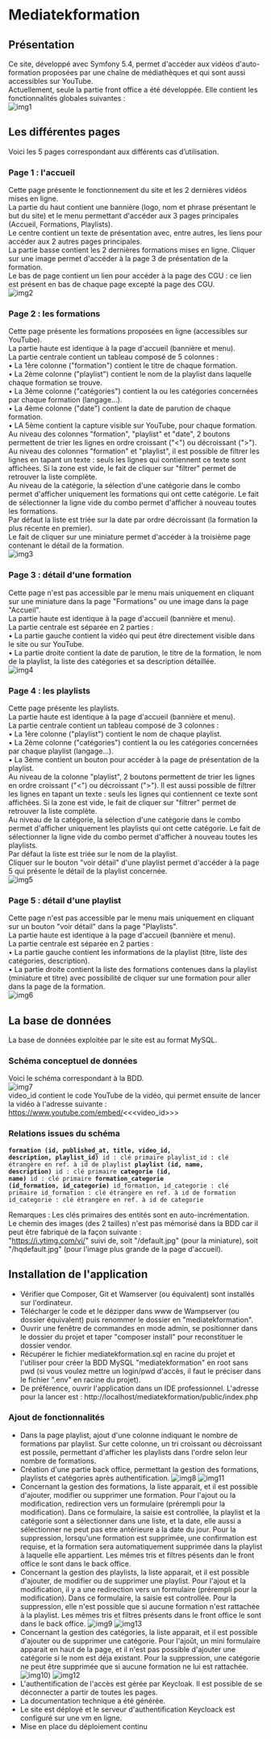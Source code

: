 # Mediatekformation
## Présentation
Ce site, développé avec Symfony 5.4, permet d'accéder aux vidéos d'auto-formation proposées par une chaîne de médiathèques et qui sont aussi accessibles sur YouTube.<br> 
Actuellement, seule la partie front office a été développée. Elle contient les fonctionnalités globales suivantes :<br>
![img1](https://github.com/CNED-SLAM/mediatekformation/assets/100127886/eed72688-c9e5-4509-ab44-7309d3e86041)
## Les différentes pages
Voici les 5 pages correspondant aux différents cas d’utilisation.
### Page 1 : l'accueil
Cette page présente le fonctionnement du site et les 2 dernières vidéos mises en ligne.<br>
La partie du haut contient une bannière (logo, nom et phrase présentant le but du site) et le menu permettant d'accéder aux 3 pages principales (Accueil, Formations, Playlists).<br>
Le centre contient un texte de présentation avec, entre autres, les liens pour accéder aux 2 autres pages principales.<br>
La partie basse contient les 2 dernières formations mises en ligne. Cliquer sur une image permet d'accéder à la page 3 de présentation de la formation.<br>
Le bas de page contient un lien pour accéder à la page des CGU : ce lien est présent en bas de chaque page excepté la page des CGU.<br>
![img2](https://github.com/CNED-SLAM/mediatekformation/assets/100127886/9168058b-7e21-4dc9-a6b8-d6299f5b16c9)
### Page 2 : les formations
Cette page présente les formations proposées en ligne (accessibles sur YouTube).<br>
La partie haute est identique à la page d'accueil (bannière et menu).<br>
La partie centrale contient un tableau composé de 5 colonnes :<br>
•	La 1ère colonne ("formation") contient le titre de chaque formation.<br>
•	La 2ème colonne ("playlist") contient le nom de la playlist dans laquelle chaque formation se trouve.<br>
•	La 3ème colonne ("catégories") contient la ou les catégories concernées par chaque formation (langage…).<br>
•	La 4ème colonne ("date") contient la date de parution de chaque formation.<br>
•	LA 5ème contient la capture visible sur YouTube, pour chaque formation.<br>
Au niveau des colonnes "formation", "playlist" et "date", 2 boutons permettent de trier les lignes en ordre croissant ("<") ou décroissant (">").<br>
Au niveau des colonnes "formation" et "playlist", il est possible de filtrer les lignes en tapant un texte : seuls les lignes qui contiennent ce texte sont affichées. Si la zone est vide, le fait de cliquer sur "filtrer" permet de retrouver la liste complète.<br> 
Au niveau de la catégorie, la sélection d'une catégorie dans le combo permet d'afficher uniquement les formations qui ont cette catégorie. Le fait de sélectionner la ligne vide du combo permet d'afficher à nouveau toutes les formations.<br>
Par défaut la liste est triée sur la date par ordre décroissant (la formation la plus récente en premier).<br>
Le fait de cliquer sur une miniature permet d'accéder à la troisième page contenant le détail de la formation.<br>
![img3](https://github.com/CNED-SLAM/mediatekformation/assets/100127886/6744b340-b6a2-41cb-ae43-18b4ba86f29e)
### Page 3 : détail d'une formation
Cette page n'est pas accessible par le menu mais uniquement en cliquant sur une miniature dans la page "Formations" ou une image dans la page "Accueil".<br>
La partie haute est identique à la page d'accueil (bannière et menu).<br>
La partie centrale est séparée en 2 parties :<br>
•	La partie gauche contient la vidéo qui peut être directement visible dans le site ou sur YouTube.<br>
•	La partie droite contient la date de parution, le titre de la formation, le nom de la playlist, la liste des catégories et sa description détaillée.<br>
![img4](https://github.com/CNED-SLAM/mediatekformation/assets/100127886/6c8b31ef-b650-4b69-8cf9-fbca8f340cde)
### Page 4 : les playlists
Cette page présente les playlists.<br>
La partie haute est identique à la page d'accueil (bannière et menu).<br>
La partie centrale contient un tableau composé de 3 colonnes :<br>
•	La 1ère colonne ("playlist") contient le nom de chaque playlist.<br>
•	La 2ème colonne ("catégories") contient la ou les catégories concernées par chaque playlist (langage…).<br>
•	La 3ème contient un bouton pour accéder à la page de présentation de la playlist.<br>
Au niveau de la colonne "playlist", 2 boutons permettent de trier les lignes en ordre croissant ("<") ou décroissant (">"). Il est aussi possible de filtrer les lignes en tapant un texte : seuls les lignes qui contiennent ce texte sont affichées. Si la zone est vide, le fait de cliquer sur "filtrer" permet de retrouver la liste complète.<br> 
Au niveau de la catégorie, la sélection d'une catégorie dans le combo permet d'afficher uniquement les playlists qui ont cette catégorie. Le fait de sélectionner la ligne vide du combo permet d'afficher à nouveau toutes les playlists.<br>
Par défaut la liste est triée sur le nom de la playlist.<br>
Cliquer sur le bouton "voir détail" d'une playlist permet d'accéder à la page 5 qui présente le détail de la playlist concernée.<br>
![img5](https://github.com/CNED-SLAM/mediatekformation/assets/100127886/83e4a279-3882-46d2-a7d8-b1b511c184b7)
### Page 5 : détail d'une playlist
Cette page n'est pas accessible par le menu mais uniquement en cliquant sur un bouton "voir détail" dans la page "Playlists".<br>
La partie haute est identique à la page d'accueil (bannière et menu).<br>
La partie centrale est séparée en 2 parties :<br>
•	La partie gauche contient les informations de la playlist (titre, liste des catégories, description).<br>
•	La partie droite contient la liste des formations contenues dans la playlist (miniature et titre) avec possibilité de cliquer sur une formation pour aller dans la page de la formation.<br>
![img6](https://github.com/CNED-SLAM/mediatekformation/assets/100127886/f72a1d0f-fcc7-4fea-bf91-5a3f301e96db)
## La base de données
La base de données exploitée par le site est au format MySQL.
### Schéma conceptuel de données
Voici le schéma correspondant à la BDD.<br>
![img7](https://github.com/CNED-SLAM/mediatekformation/assets/100127886/1f1f4c83-5955-4ae9-b2f2-a030055c1d3f)
<br>video_id contient le code YouTube de la vidéo, qui permet ensuite de lancer la vidéo à l'adresse suivante :<br>
https://www.youtube.com/embed/<<<video_id>>>
### Relations issues du schéma
<code><strong>formation (id, published_at, title, video_id, description, playlist_id)</strong>
id : clé primaire
playlist_id : clé étrangère en ref. à id de playlist
<strong>playlist (id, name, description)</strong>
id : clé primaire
<strong>categorie (id, name)</strong>
id : clé primaire
<strong>formation_categorie (id_formation, id_categorie)</strong>
id_formation, id_categorie : clé primaire
id_formation : clé étrangère en ref. à id de formation
id_categorie : clé étrangère en ref. à id de categorie</code>

Remarques : 
Les clés primaires des entités sont en auto-incrémentation.<br>
Le chemin des images (des 2 tailles) n'est pas mémorisé dans la BDD car il peut être fabriqué de la façon suivante :<br>
"https://i.ytimg.com/vi/" suivi de, soit "/default.jpg" (pour la miniature), soit "/hqdefault.jpg" (pour l'image plus grande de la page d'accueil).
## Installation de l'application
- Vérifier que Composer, Git et Wamserver (ou équivalent) sont installés sur l'ordinateur.
- Télécharger le code et le dézipper dans www de Wampserver (ou dossier équivalent) puis renommer le dossier en "mediatekformation".<br>
- Ouvrir une fenêtre de commandes en mode admin, se positionner dans le dossier du projet et taper "composer install" pour reconstituer le dossier vendor.<br>
- Récupérer le fichier mediatekformation.sql en racine du projet et l'utiliser pour créer la BDD MySQL "mediatekformation" en root sans pwd (si vous voulez mettre un login/pwd d'accès, il faut le préciser dans le fichier ".env" en racine du projet).<br>
- De préférence, ouvrir l'application dans un IDE professionnel. L'adresse pour la lancer est : http://localhost/mediatekformation/public/index.php<br>
### Ajout de fonctionnalités
- Dans la page playlist, ajout d'une colonne indiquant le nombre de formations par playlist. Sur cette colonne, un tri croissant ou décroissant est possile, permettant d'afficher les playlists dans l'ordre selon leur nombre de formations.
- Création d'une partie back office, permettant la gestion des formations, playlists et catégories après authentification.
![img8](https://github.com/MB191299/mediatekformation/blob/master/diagramme%20cas%20d'utilisation/Capture%20d'%C3%A9cran%202024-05-20%20153937.png)
![img11](https://github.com/MB191299/mediatekformation/blob/master/captures%20ecran%20mediatekformation/Capture%20d'%C3%A9cran%202024-05-20%20155256.png)
- Concernant la gestion des formations, la liste apparait, et il est possible d'ajouter, modifier ou supprimer une formation. Pour l'ajout ou la modification, redirection vers un formulaire (prérempli pour la modification). Dans ce formulaire, la saisie est controllée, la playlist et la catégorie sont a sélectionner dans une liste, et la date, elle aussi a sélectionner ne peut pas etre antérieure a la date du jour.
Pour la suppression, lorsqu'une formation est supprimée, une confirmation est requise, et la formation sera automatiquement supprimée dans la playlist à laquelle elle appartient.
Les mêmes tris et filtres pésents dan le front office le sont dans le back office.
- Concernant la gestion des playlists, la liste apparait, et il est possible d'ajouter, de modifier ou de supprimer une playlist. Pour l'ajout et la modification, il y a une redirection vers un formulaire (prérempli pour la modification). Dans ce formulaire, la saisie est controllée.
Pour la suppression, elle n'est possible que si aucune formation n'est rattachée à la playlist.
Les mêmes tris et filtres présents dans le front office le sont dans le back office.
![img9](https://github.com/MB191299/mediatekformation/blob/master/diagramme%20cas%20d'utilisation/Capture%20d'%C3%A9cran%202024-05-20%20153957.png)
![img13](https://github.com/MB191299/mediatekformation/blob/master/captures%20ecran%20mediatekformation/Capture%20d'%C3%A9cran%202024-05-20%20155440.png)
- Concernant la gestion des catégories, la liste apparait, et il est possible d'ajouter ou de supprimer une catégorie. Pour l'ajoût, un mini formulaire apparait en haut de la page, et il n'est pas possible d'ajouter une catégorie si le nom est déja existant.
Pour la suppression, une catégorie ne peut être supprimée que si aucune formation ne lui est rattachée.
![img10](https://github.com/MB191299/mediatekformation/blob/master/Capture%20d'%C3%A9cran%202024-05-20%20160221.png))
![img12](https://github.com/MB191299/mediatekformation/blob/master/captures%20ecran%20mediatekformation/Capture%20d'%C3%A9cran%202024-05-20%20155440.png)
- L'authentification de l'accès est gérée par Keycloak. Il est possible de se déconnecter a partir de toutes les pages.
- La documentation technique a été générée.
- Le site est déployé et le serveur d'authentification Keycloack est configuré sur une vm en ligne.
- Mise en place du déploiement continu
